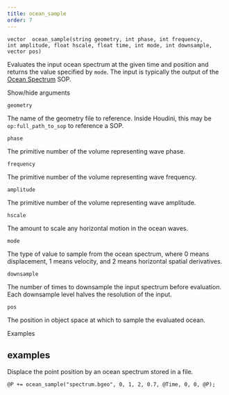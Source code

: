 ```yaml
---
title: ocean_sample
order: 7
---
```

`vector  ocean_sample(string geometry, int phase, int frequency, int amplitude, float hscale, float time, int mode, int downsample, vector pos)`

Evaluates the input ocean spectrum at the given time and position and returns the value specified by `mode`. The input is typically the output of the [Ocean Spectrum](../../nodes/sop/oceanspectrum.html "Generates volumes containing information for simulating ocean waves.") SOP.

Show/hide arguments

`geometry`

The name of the geometry file to reference. Inside Houdini, this may be `op:full_path_to_sop` to reference a SOP.

`phase`

The primitive number of the volume representing wave phase.

`frequency`

The primitive number of the volume representing wave frequency.

`amplitude`

The primitive number of the volume representing wave amplitude.

`hscale`

The amount to scale any horizontal motion in the ocean waves.

`mode`

The type of value to sample from the ocean spectrum, where 0 means displacement, 1 means velocity, and 2 means horizontal spatial derivatives.

`downsample`

The number of times to downsample the input spectrum before evaluation. Each downsample level halves the resolution of the input.

`pos`

The position in object space at which to sample the evaluated ocean.

Examples

## examples

Displace the point position by an ocean spectrum stored in a file.

```vex
@P += ocean_sample("spectrum.bgeo", 0, 1, 2, 0.7, @Time, 0, 0, @P);

```
